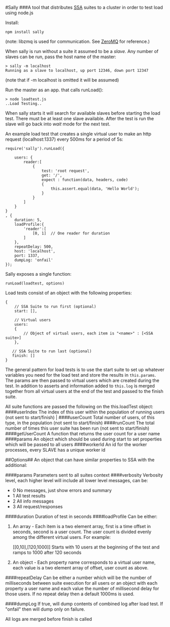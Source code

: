 #Sally
###A tool that distributes [SSA](https://github.com/pdiemert/ssa) suites to a cluster in order to test load using node.js

Install:

	npm install sally
	
(note: libzmq is used for communication.  See [ZeroMQ](http://http://www.zeromq.org/) for reference.)

When sally is run without a suite it assumed to be a *slave*.  Any number of slaves can be run, pass the host name of the master:

	> sally -m localhost
	Running as a slave to localhost, up port 12346, down port 12347

(note that if -m localhost is omitted it will be assumed)	

Run the master as an app. that calls runLoad():

	> node loadtest.js
	..Load Testing..
	
When sally starts it will search for available slaves before starting the load test.  There must be at least one slave available.  After the test is run the slave will go back into *wait* mode for the next test.


An example load test that creates a single virtual user to make an http request (localhost:1337) every 500ms for a period of 5s:

	require('sally').runLoad({

		users: {
			reader:[
				{
					test: 'root request',
					get: '/',
					expect : function(data, headers, code)
					{
						this.assert.equal(data, 'Hello World');
					}
				}
			]
		}
	}
	, {
		duration: 5,
		loadProfile:{
			'reader':[
				[0, 1]  // One reader for duration
			]
		},
		repeatDelay: 500,
		host: 'localhost',
		port: 1337,
		dumpLog: 'onfail'
	});
	

Sally exposes a single function:

    runLoad(loadtest, options)

Load tests consist of an object with the following properties:

    {
        // SSA Suite to run first (optional)
        start: [],

        // Virtual users
        users:
        {
            // Object of virtual users, each item is "<name>" : [<SSA suite>]
        },

       // SSA Suite to run last (optional)
       finish: []
	}

The general pattern for load tests is to use the start suite to set up whatever variables you need for the load test and store the results in `this.params`.  The params are then passed to virtual users which are created during the test.  In addition to asserts and information added to `this.log` is merged together from all virtual users at the end of the test and passed to the finish suite.

All suite functions are passed the following on the this.loadTest object:
####userIndex
The index of this user within the population of running users (not sent to start/finish)  |
####userCount
Total number of users, of this type, in the population (not sent to start/finish)
####runCount
The total number of times this user suite has been run (not sent to start/finish)
####getUserCount
A function that returns the user count for a user name
####params
An object which should be used during start to set properties which will be passed to all users
####workerId
An id for the worker processes, every SLAVE has a unique worker id  


##Options##
An object that can have similar properties to SSA with the additional:

####params
Parameters sent to all suites context
####verbosity
Verbosity level, each higher level will include all lower level messages, can be:

*	0   No messages, just show errors and summary  
*	1   All test results
*	2   All info messages
*	3   All request/responses

####duration
Duration of test in seconds
####loadProfile
Can be either:

1. An array -  Each item is a two element array, first is a time offset in seconds, second is a user count. The user count is divided evenly among the different virtual users.  For example:

	[[0,10],[120,1000]]
	Starts with 10 users at the beginning of the test and ramps to 1000 after 120 seconds
	
2. An object - Each property name corresponds to a virtual user name, each value is a two element array of offset, user count as above.

####repeatDelay
Can be either a number which will be the number of milliseconds between suite execution for all users or an object with each property a user name and each value the number of millisecond delay for those users. If no repeat delay then a default 1000ms is used.

####dumpLog
If true, will dump contents of combined log after load test. If "onfail" then will dump only on failure.


All logs are merged before finish is called

